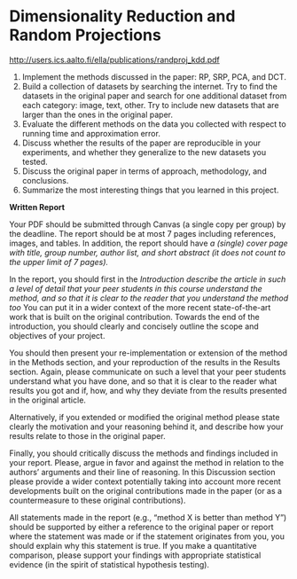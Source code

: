 # Dimensionality Reduction and Random Projections
http://users.ics.aalto.fi/ella/publications/randproj_kdd.pdf

1. Implement the methods discussed in the paper: RP, SRP, PCA, and DCT.
2. Build a collection of datasets by searching the internet. Try to find the datasets in the original
paper and search for one additional dataset from each category: image, text, other. Try to
include new datasets that are larger than the ones in the original paper.
3. Evaluate the different methods on the data you collected with respect to running time and
approximation error.
4. Discuss whether the results of the paper are reproducible in your experiments, and whether they
generalize to the new datasets you tested.
5. Discuss the original paper in terms of approach, methodology, and conclusions.
6. Summarize the most interesting things that you learned in this project.

**Written Report**

Your PDF should be submitted through Canvas (a single copy per group) by the deadline. The report should be at most 7 pages including references, images, and
tables. In addition, the report should have *a (single) cover page with title, group number, author list,
and short abstract (it does not count to the upper limit of 7 pages).* 

In the report, you should first in the *Introduction describe the article in such a level of detail that your peer students in this course understand the method, and so that it is clear to the reader that you understand the method too*  You can put it in a wider context of the more recent state-of-the-art work
that is built on the original contribution. Towards the end of the introduction, you should clearly and
concisely outline the scope and objectives of your project.

You should then present your re-implementation or extension of the method in the Methods section, and your reproduction of the results in the Results section. Again, please communicate on such a level that your peer students understand what you have done, and so that it is clear to the reader what
results you got and if, how, and why they deviate from the results presented in the original article.

Alternatively, if you extended or modified the original method please state clearly the motivation and your reasoning behind it, and describe how your results relate to those in the original paper.

Finally, you should critically discuss the methods and findings included in your report. Please, argue in favor and against the method in relation to the authors’ arguments and their line of reasoning. In this Discussion section please provide a wider context potentially taking into account more recent
developments built on the original contributions made in the paper (or as a countermeasure to these original contributions).

All statements made in the report (e.g., “method X is better than method Y”) should be supported by either a reference to the original paper or report where the statement was made or if the statement originates from you, you should explain why this statement is true. If you make a quantitative comparison, please support your findings with appropriate statistical evidence (in the spirit of statistical hypothesis testing).
